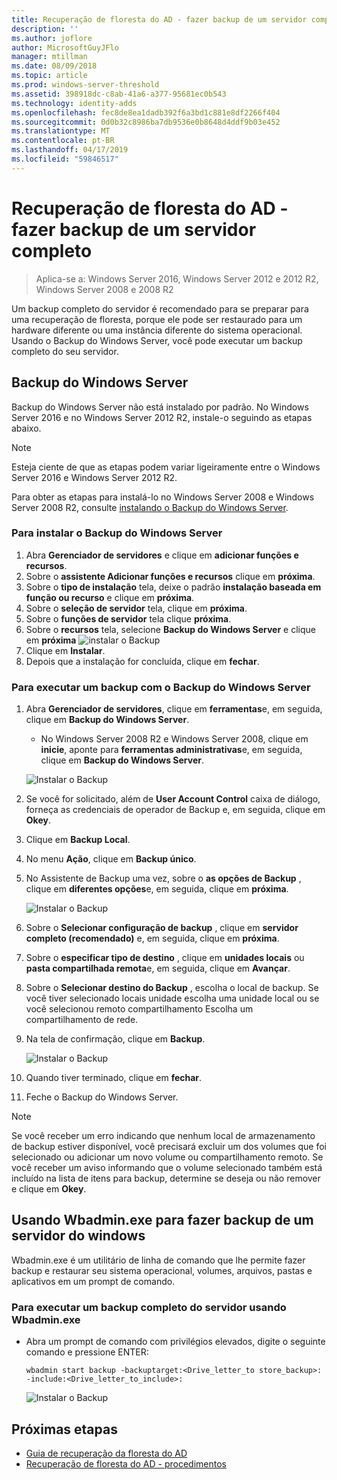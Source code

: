 ```yaml
---
title: Recuperação de floresta do AD - fazer backup de um servidor completo
description: ''
ms.author: joflore
author: MicrosoftGuyJFlo
manager: mtillman
ms.date: 08/09/2018
ms.topic: article
ms.prod: windows-server-threshold
ms.assetid: 398918dc-c8ab-41a6-a377-95681ec0b543
ms.technology: identity-adds
ms.openlocfilehash: fec8de8ea1dadb392f6a3bd1c881e8df2266f404
ms.sourcegitcommit: 0d0b32c8986ba7db9536e0b8648d4ddf9b03e452
ms.translationtype: MT
ms.contentlocale: pt-BR
ms.lasthandoff: 04/17/2019
ms.locfileid: "59846517"
---
```

# <a name="ad-forest-recovery---backing-up-a-full-server"></a>Recuperação de floresta do AD - fazer backup de um servidor completo  

>Aplica-se a: Windows Server 2016, Windows Server 2012 e 2012 R2, Windows Server 2008 e 2008 R2

Um backup completo do servidor é recomendado para se preparar para uma recuperação de floresta, porque ele pode ser restaurado para um hardware diferente ou uma instância diferente do sistema operacional.  Usando o Backup do Windows Server, você pode executar um backup completo do seu servidor. 

## <a name="windows-server-backup"></a>Backup do Windows Server

Backup do Windows Server não está instalado por padrão. No Windows Server 2016 e no Windows Server 2012 R2, instale-o seguindo as etapas abaixo.

>[!NOTE]
>Esteja ciente de que as etapas podem variar ligeiramente entre o Windows Server 2016 e Windows Server 2012 R2.

Para obter as etapas para instalá-lo no Windows Server 2008 e Windows Server 2008 R2, consulte [instalando o Backup do Windows Server](https://technet.microsoft.com/library/cc771232.aspx).  

### <a name="to-install-windows-server-backup"></a>Para instalar o Backup do Windows Server

1. Abra **Gerenciador de servidores** e clique em **adicionar funções e recursos**.
2. Sobre o **assistente Adicionar funções e recursos** clique em **próxima**.
3. Sobre o **tipo de instalação** tela, deixe o padrão **instalação baseada em função ou recurso** e clique em **próxima**.
4. Sobre o **seleção de servidor** tela, clique em **próxima**.
5. Sobre o **funções de servidor** tela clique **próxima**.
6. Sobre o **recursos** tela, selecione **Backup do Windows Server** e clique em **próxima**
   ![instalar o Backup](media/AD-Forest-Recovery-Backing-up-a-Full-Server/fullbackup2.png)
7. Clique em **Instalar**.
8. Depois que a instalação for concluída, clique em **fechar**.

### <a name="to-perform-a-backup-with-windows-server-backup"></a>Para executar um backup com o Backup do Windows Server

1. Abra **Gerenciador de servidores**, clique em **ferramentas**e, em seguida, clique em **Backup do Windows Server**.
   - No Windows Server 2008 R2 e Windows Server 2008, clique em **inicie**, aponte para **ferramentas administrativas**e, em seguida, clique em **Backup do Windows Server**.

   ![Instalar o Backup](media/AD-Forest-Recovery-Backing-up-a-Full-Server/fullbackup1.png) 

2. Se você for solicitado, além de **User Account Control** caixa de diálogo, forneça as credenciais de operador de Backup e, em seguida, clique em **Okey**.
3. Clique em **Backup Local**.
4. No menu **Ação**, clique em **Backup único**.
5. No Assistente de Backup uma vez, sobre o **as opções de Backup** , clique em **diferentes opções**e, em seguida, clique em **próxima**.

   ![Instalar o Backup](media/AD-Forest-Recovery-Backing-up-a-Full-Server/fullbackup3.png)

6. Sobre o **Selecionar configuração de backup** , clique em **servidor completo (recomendado)** e, em seguida, clique em **próxima**.
7. Sobre o **especificar tipo de destino** , clique em **unidades locais** ou **pasta compartilhada remota**e, em seguida, clique em **Avançar**.
8. Sobre o **Selecionar destino do Backup** , escolha o local de backup.  Se você tiver selecionado locais unidade escolha uma unidade local ou se você selecionou remoto compartilhamento Escolha um compartilhamento de rede.
9. Na tela de confirmação, clique em **Backup**.

   ![Instalar o Backup](media/AD-Forest-Recovery-Backing-up-a-Full-Server/fullbackup4.png)

10. Quando tiver terminado, clique em **fechar**.
11. Feche o Backup do Windows Server.

>[!NOTE]
>Se você receber um erro indicando que nenhum local de armazenamento de backup estiver disponível, você precisará excluir um dos volumes que foi selecionado ou adicionar um novo volume ou compartilhamento remoto.
>Se você receber um aviso informando que o volume selecionado também está incluído na lista de itens para backup, determine se deseja ou não remover e clique em **Okey**.

## <a name="using-wbadminexe-to-backup-a-windows-server"></a>Usando Wbadmin.exe para fazer backup de um servidor do windows

Wbadmin.exe é um utilitário de linha de comando que lhe permite fazer backup e restaurar seu sistema operacional, volumes, arquivos, pastas e aplicativos em um prompt de comando.

### <a name="to-perform-a-full-server-backup-using-wbadminexe"></a>Para executar um backup completo do servidor usando Wbadmin.exe
  
- Abra um prompt de comando com privilégios elevados, digite o seguinte comando e pressione ENTER:  

   ```
   wbadmin start backup -backuptarget:<Drive_letter_to store_backup>: -include:<Drive_letter_to_include>:
   ```

   ![Instalar o Backup](media/AD-Forest-Recovery-Backing-up-a-Full-Server/fullbackup5.png)

## <a name="next-steps"></a>Próximas etapas

- [Guia de recuperação da floresta do AD](AD-Forest-Recovery-Guide.md)
- [Recuperação de floresta do AD - procedimentos](AD-Forest-Recovery-Procedures.md)
